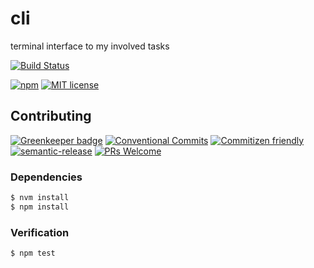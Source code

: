 # cli

terminal interface to my involved tasks

<!-- status badges -->
[![Build Status][ci-badge]][ci-link]

<!-- consumer badges -->
[![npm][npm-badge]][npm-link]
[![MIT license][license-badge]][license-link]

## Contributing

<!-- contribution badges -->
[![Greenkeeper badge](https://badges.greenkeeper.io/trevtrich/cli.svg)](https://greenkeeper.io/)
[![Conventional Commits][commit-convention-badge]][commit-convention-link]
[![Commitizen friendly][commitizen-badge]][commitizen-link]
[![semantic-release][semantic-release-badge]][semantic-release-link]
[![PRs Welcome][PRs-badge]][PRs-link]

### Dependencies

```sh
$ nvm install
$ npm install
```

### Verification

```sh
$ npm test
```

[npm-link]: https://www.npmjs.com/package/@trevtrich/cli
[npm-badge]: https://img.shields.io/npm/v/@trevtrich/cli.svg
[license-link]: LICENSE
[license-badge]: https://img.shields.io/github/license/trevtrich/cli.svg
[ci-link]: https://travis-ci.com/trevtrich/cli
[ci-badge]: https://img.shields.io/travis/com/trevtrich/cli/master.svg
[commit-convention-link]: https://conventionalcommits.org
[commit-convention-badge]: https://img.shields.io/badge/Conventional%20Commits-1.0.0-yellow.svg
[commitizen-link]: http://commitizen.github.io/cz-cli/
[commitizen-badge]: https://img.shields.io/badge/commitizen-friendly-brightgreen.svg
[semantic-release-link]: https://github.com/semantic-release/semantic-release
[semantic-release-badge]: https://img.shields.io/badge/%20%20%F0%9F%93%A6%F0%9F%9A%80-semantic--release-e10079.svg
[PRs-link]: http://makeapullrequest.com
[PRs-badge]: https://img.shields.io/badge/PRs-welcome-brightgreen.svg
